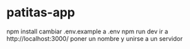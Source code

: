 # patitas-app

npm install
cambiar .env.example a .env
npm run dev
ir a http://localhost:3000/
poner un nombre y unirse a un servidor